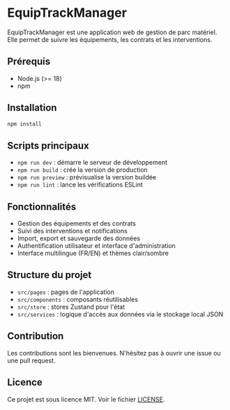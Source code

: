 # EquipTrackManager

EquipTrackManager est une application web de gestion de parc matériel. Elle permet de suivre les équipements, les contrats et les interventions.

## Prérequis

- Node.js (>= 18)
- npm

## Installation

```bash
npm install
```

## Scripts principaux

- `npm run dev` : démarre le serveur de développement
- `npm run build` : crée la version de production
- `npm run preview` : prévisualise la version buildée
- `npm run lint` : lance les vérifications ESLint

## Fonctionnalités

- Gestion des équipements et des contrats
- Suivi des interventions et notifications
- Import, export et sauvegarde des données
- Authentification utilisateur et interface d'administration
- Interface multilingue (FR/EN) et thèmes clair/sombre

## Structure du projet

- `src/pages` : pages de l'application
- `src/components` : composants réutilisables
- `src/store` : stores Zustand pour l'état
- `src/services` : logique d'accès aux données via le stockage local JSON

## Contribution

Les contributions sont les bienvenues. N'hésitez pas à ouvrir une issue ou une pull request.

## Licence

Ce projet est sous licence MIT. Voir le fichier [LICENSE](LICENSE).
